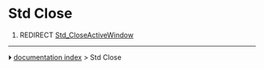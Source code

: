 # Std Close
1.  REDIRECT [Std_CloseActiveWindow](Std_CloseActiveWindow.md)



---
⏵ [documentation index](../README.md) > Std Close
